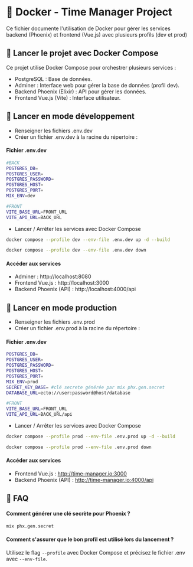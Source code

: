 
# :whale: Docker - Time Manager Project
Ce fichier documente l'utilisation de Docker pour gérer les services backend (Phoenix) et frontend (Vue.js) avec plusieurs profils (dev et prod)

## :rocket:  Lancer le projet avec Docker Compose


Ce projet utilise Docker Compose pour orchestrer plusieurs services :

- PostgreSQL : Base de données.
- Adminer : Interface web pour gérer la base de données (profil dev).
- Backend Phoenix (Elixir) : API pour gérer les données.
- Frontend Vue.js (Vite) : Interface utilisateur.
## :construction: Lancer en mode développement

- Renseigner les fichiers .env.dev
- Créer un fichier .env.dev à la racine du répertoire :

 #### Fichier .env.dev
```sh
#BACK
POSTGRES_DB=
POSTGRES_USER=
POSTGRES_PASSWORD=
POSTGRES_HOST=
POSTGRES_PORT=
MIX_ENV=dev

#FRONT
VITE_BASE_URL=FRONT_URL
VITE_API_URL=BACK_URL
```
- Lancer / Arrêter  les services avec Docker Compose
```sh
docker compose --profile dev --env-file .env.dev up -d --build

docker compose --profile dev --env-file .env.dev down
```
 #### Accéder aux services

- Adminer : http://localhost:8080
- Frontend Vue.js : http://localhost:3000
- Backend Phoenix (API) : http://localhost:4000/api


## :construction: Lancer en mode production

- Renseigner les fichiers .env.prod
- Créer un fichier .env.prod à la racine du répertoire :

 #### Fichier .env.dev
```sh
POSTGRES_DB=
POSTGRES_USER=
POSTGRES_PASSWORD=
POSTGRES_HOST=
POSTGRES_PORT=
MIX_ENV=prod
SECRET_KEY_BASE= #clé secrete générée par mix phx.gen.secret
DATABASE_URL=ecto://user:password@host/database

#FRONT
VITE_BASE_URL=FRONT_URL
VITE_API_URL=BACK_URL/api
```
- Lancer / Arrêter  les services avec Docker Compose
```sh
docker compose --profile prod --env-file .env.prod up -d --build

docker compose --profile prod --env-file .env.prod down
```
 #### Accéder aux services

- Frontend Vue.js : http://time-manager.io:3000
- Backend Phoenix (API) : http://time-manager.io:4000/api
## :bookmark: FAQ
#### Comment générer une clé secrète pour Phoenix ?
```sh
mix phx.gen.secret
```
#### Comment s'assurer que le bon profil est utilisé lors du lancement ?
Utilisez le flag ``` --profile ``` avec Docker Compose et précisez le fichier .env avec ``` --env-file ```.